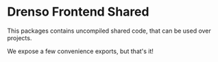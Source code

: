 # Drenso Frontend Shared

This packages contains uncompiled shared code, that can be used over projects.

We expose a few convenience exports, but that's it!